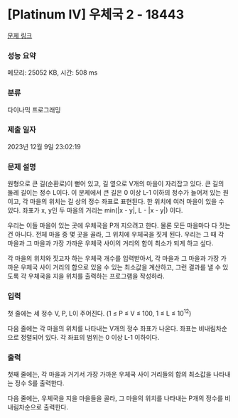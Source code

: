 # [Platinum IV] 우체국 2 - 18443 

[문제 링크](https://www.acmicpc.net/problem/18443) 

### 성능 요약

메모리: 25052 KB, 시간: 508 ms

### 분류

다이나믹 프로그래밍

### 제출 일자

2023년 12월 9일 23:02:19

### 문제 설명

<p>원형으로 큰 길(순환로)이 뻗어 있고, 길 옆으로 V개의 마을이 자리잡고 있다. 큰 길의 둘레 길이는 정수 L이다. 이 문제에서 큰 길은 0 이상 L-1 이하의 정수가 늘어져 있는 원이고, 각 마을의 위치는 길 상의 정수 좌표로 표현된다. 한 위치에 여러 마을이 있을 수 있다. 좌표가 x, y인 두 마을의 거리는 min(|x - y|, L - |x - y|) 이다. </p>

<p>우리는 이들 마을이 있는 곳에 우체국을 P개 지으려고 한다. 물론 모든 마을마다 다 짓는 건 아니다. 전체 마을 중 몇 곳을 골라, 그 위치에 우체국을 짓게 된다. 우리는 그 때 각 마을과 그 마을과 가장 가까운 우체국 사이의 거리의 합이 최소가 되게 하고 싶다.</p>

<p>각 마을의 위치와 짓고자 하는 우체국 개수를 입력받아서, 각 마을과 그 마을과 가장 가까운 우체국 사이 거리의 합으로 있을 수 있는 최소값을 계산하고, 그런 결과를 낼 수 있도록 각 우체국을 지을 위치를 출력하는 프로그램을 작성하라.</p>

### 입력 

 <p>첫 줄에는 세 정수 V, P, L이 주어진다. (1 ≤ P ≤ V ≤ 100, 1 ≤ L ≤ 10<sup>12</sup>) </p>

<p>다음 줄에는 각 마을의 위치를 나타내는 V개의 정수 좌표가 나온다. 좌표는 비내림차순으로 정렬되어 있다. 각 좌표의 범위는 0 이상 L-1 이하이다.</p>

### 출력 

 <p>첫째 줄에는, 각 마을과 거기서 가장 가까운 우체국 사이 거리들의 합의 최소값을 나타내는 정수 S를 출력한다.</p>

<p>다음 줄에는, 우체국을 지을 마을들을 골라, 그 마을의 위치를 나타내는 P개의 정수를 비내림차순으로 출력한다.</p>

